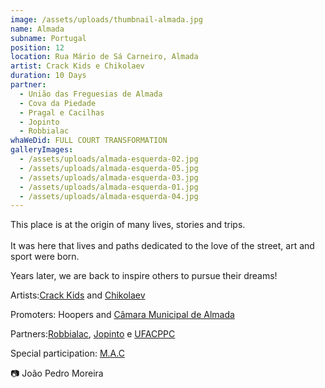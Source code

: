 ```yaml
---
image: /assets/uploads/thumbnail-almada.jpg
name: Almada
subname: Portugal
position: 12
location: Rua Mário de Sá Carneiro, Almada
artist: Crack Kids e Chikolaev
duration: 10 Days
partner:
  - União das Freguesias de Almada
  - Cova da Piedade
  - Pragal e Cacilhas
  - Jopinto
  - Robbialac
whaWeDid: FULL COURT TRANSFORMATION
galleryImages:
  - /assets/uploads/almada-esquerda-02.jpg
  - /assets/uploads/almada-esquerda-05.jpg
  - /assets/uploads/almada-esquerda-03.jpg
  - /assets/uploads/almada-esquerda-01.jpg
  - /assets/uploads/almada-esquerda-04.jpg
---
```

This place is at the origin of many lives, stories and trips.\
\
It was here that lives and paths dedicated to the love of the street, art and sport were born.

Years later, we are back to inspire others to pursue their dreams!

Artists:[Crack Kids](https://www.instagram.com/crackids/) and [Chikolaev](https://www.instagram.com/chikolaev/)

Promoters: Hoopers and [Câmara Municipal de Almada](https://www.cm-almada.pt/)

Partners:[Robbialac](https://www.instagram.com/robbialacpt/), [Jopinto](https://www.instagram.com/jopinto.tintas/) e [UFACPPC](https://www.instagram.com/ufacppc/)

Special participation: [M.A.C](https://www.instagram.com/missaoacumprir/)

📷 João Pedro Moreira